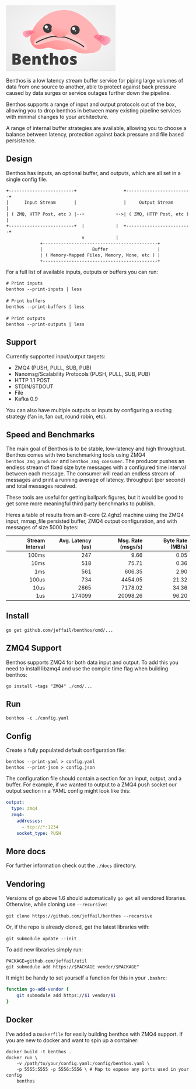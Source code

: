 ![Benthos](icon.png "Benthos")

Benthos is a low latency stream buffer service for piping large volumes of data
from one source to another, able to protect against back pressure caused by
data surges or service outages further down the pipeline.

Benthos supports a range of input and output protocols out of the box, allowing
you to drop benthos in between many existing pipeline services with minimal
changes to your architecture.

A range of internal buffer strategies are available, allowing you to choose a
balance between latency, protection against back pressure and file based
persistence.

## Design

Benthos has inputs, an optional buffer, and outputs, which are all set in a
single config file.

```
+-------------------------+                  +-------------------------+
|      Input Stream       |                  |     Output Stream       |
| ( ZMQ, HTTP Post, etc ) |--+            +->| ( ZMQ, HTTP Post, etc ) |
+-------------------------+  |            |  +-------------------------+
                             v            |
             +--------------------------------------------+
             |                   Buffer                   |
             | ( Memory-Mapped Files, Memory, None, etc ) |
             +--------------------------------------------+
```

For a full list of available inputs, outputs or buffers you can run:

```
# Print inputs
benthos --print-inputs | less

# Print buffers
benthos --print-buffers | less

# Print outputs
benthos --print-outputs | less
```

## Support

Currently supported input/output targets:

- ZMQ4 (PUSH, PULL, SUB, PUB)
- Nanomsg/Scalability Protocols (PUSH, PULL, SUB, PUB)
- HTTP 1.1 POST
- STDIN/STDOUT
- File
- Kafka 0.9

You can also have multiple outputs or inputs by configuring a routing strategy
(fan in, fan out, round robin, etc).

## Speed and Benchmarks

The main goal of Benthos is to be stable, low-latency and high throughput.
Benthos comes with two benchmarking tools using ZMQ4 `benthos_zmq_producer` and
`benthos_zmq_consumer`. The producer pushes an endless stream of fixed size byte
messages with a configured time interval between each message. The consumer will
read an endless stream of messages and print a running average of latency,
throughput (per second) and total messages received.

These tools are useful for getting ballpark figures, but it would be good to get
some more meaningful third party benchmarks to publish.

Heres a table of results from an 8-core (2.4ghz) machine using the ZMQ4 input,
mmap_file persisted buffer, ZMQ4 output configuration, and with messages of size
5000 bytes:

| Stream Interval | Avg. Latency (us) | Msg. Rate (msgs/s) | Byte Rate (MB/s) |
|----------------:|------------------:|-------------------:|-----------------:|
|           100ms |               247 |               9.66 |             0.05 |
|            10ms |               518 |              75.71 |             0.36 |
|             1ms |               561 |             606.35 |             2.90 |
|           100us |               734 |            4454.05 |            21.32 |
|            10us |              2665 |            7178.02 |            34.36 |
|             1us |            174099 |           20098.26 |            96.20 |

## Install

```shell
go get github.com/jeffail/benthos/cmd/...
```

## ZMQ4 Support

Benthos supports ZMQ4 for both data input and output. To add this you need to
install libzmq4 and use the compile time flag when building benthos:

```shell
go install -tags "ZMQ4" ./cmd/...
```

## Run

```shell
benthos -c ./config.yaml
```

## Config

Create a fully populated default configuration file:

```shell
benthos --print-yaml > config.yaml
benthos --print-json > config.json
```

The configuration file should contain a section for an input, output, and a
buffer. For example, if we wanted to output to a ZMQ4 push socket our output
section in a YAML config might look like this:

```yaml
output:
  type: zmq4
  zmq4:
    addresses:
      - tcp://*:1234
    socket_type: PUSH
```

## More docs

For further information check out the `./docs` directory.

## Vendoring

Versions of go above 1.6 should automatically `go get` all vendored libraries.
Otherwise, while cloning use `--recursive`:

`git clone https://github.com/jeffail/benthos --recursive`

Or, if the repo is already cloned, get the latest libraries with:

`git submodule update --init`

To add new libraries simply run:

```shell
PACKAGE=github.com/jeffail/util
git submodule add https://$PACKAGE vendor/$PACKAGE"
```

It might be handy to set yourself a function for this in your `.bashrc`:

```bash
function go-add-vendor {
	git submodule add https://$1 vendor/$1
}
```

## Docker

I've added a `Dockerfile` for easily building benthos with ZMQ4 support. If you
are new to docker and want to spin up a container:

```shell
docker build -t benthos .
docker run \
	-v /path/to/your/config.yaml:/config/benthos.yaml \
	-p 5555:5555 -p 5556:5556 \ # Map to expose any ports used in your config
	benthos
```
